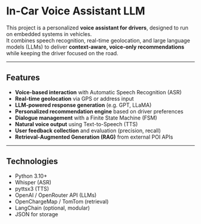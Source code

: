 # In-Car Voice Assistant LLM

This project is a personalized **voice assistant for drivers**, designed to run on embedded systems in vehicles.  
It combines speech recognition, real-time geolocation, and large language models (LLMs) to deliver **context-aware, voice-only recommendations** while keeping the driver focused on the road.

---

##  Features

-  **Voice-based interaction** with Automatic Speech Recognition (ASR)
-  **Real-time geolocation** via GPS or address input
-  **LLM-powered response generation** (e.g. GPT, LLaMA)
-  **Personalized recommendation engine** based on driver preferences
-  **Dialogue management** with a Finite State Machine (FSM)
-  **Natural voice output** using Text-to-Speech (TTS)
-  **User feedback collection** and evaluation (precision, recall)
-  **Retrieval-Augmented Generation (RAG)** from external POI APIs

---

##  Technologies

- Python 3.10+
- Whisper (ASR)
- pyttsx3 (TTS)
- OpenAI / OpenRouter API (LLMs)
- OpenChargeMap / TomTom (retrieval)
- LangChain (optional, modular)
- JSON for storage



